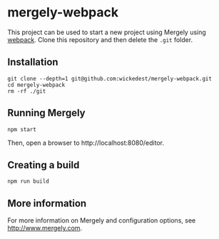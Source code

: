 # mergely-webpack

This project can be used to start a new project using Mergely using [webpack](https://webpack.js.org/).  Clone this repository and then delete the `.git` folder.

## Installation

```
git clone --depth=1 git@github.com:wickedest/mergely-webpack.git
cd mergely-webpack
rm -rf ./git
```

## Running Mergely

```
npm start
```

Then, open a browser to http://localhost:8080/editor.

## Creating a build

```
npm run build
```

## More information

For more information on Mergely and configuration options, see http://www.mergely.com.

